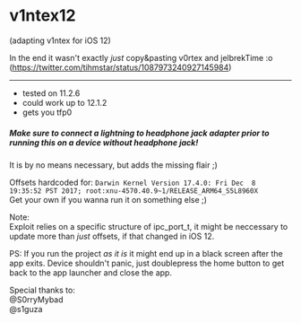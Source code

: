 # v1ntex12
(adapting v1ntex for iOS 12)

In the end it wasn't exactly *just* copy&pasting v0rtex and jelbrekTime :o   
(https://twitter.com/tihmstar/status/1087973240927145984)

---

- tested on 11.2.6
- could work up to 12.1.2
- gets you tfp0

##### Make sure to connect a lightning to headphone jack adapter prior to running this on a device without headphone jack!   
It is by no means necessary, but adds the missing flair ;)


Offsets hardcoded for:
 ```Darwin Kernel Version 17.4.0: Fri Dec  8 19:35:52 PST 2017; root:xnu-4570.40.9~1/RELEASE_ARM64_S5L8960X```   
Get your own if you wanna run it on something else ;)

Note:  
Exploit relies on a specific structure of ipc_port_t, it might be neccessary to update more than *just* offsets, if that changed in iOS 12.

PS: If you run the project *as it is* it might end up in a black screen after the app exits.
Device shouldn't panic, just doublepress the home button to get back to the app launcher and close the app.

Special thanks to:  
@S0rryMybad  
@s1guza  
